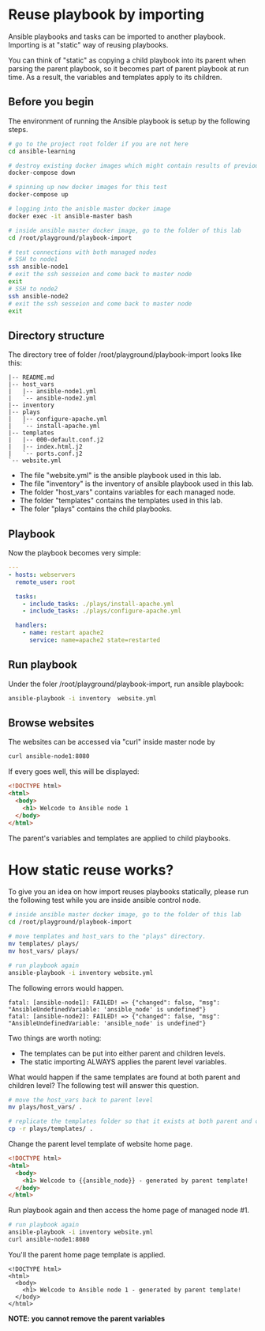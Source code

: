 # Reuse playbook by importing
Ansible playbooks and tasks can be imported to another playbook. Importing is at "static" way of reusing playbooks. 

You can think of "static" as copying a child playbook into its parent when parsing the parent playbook, so it becomes part of parent playbook at run time. 
As a result, the variables and templates apply to its children. 

## Before you begin
The environment of running the Ansible playbook is setup by the following steps. 
```bash
# go to the project root folder if you are not here
cd ansible-learning

# destroy existing docker images which might contain results of previous running of playbooks
docker-compose down

# spinning up new docker images for this test
docker-compose up

# logging into the anisble master docker image
docker exec -it ansible-master bash

# inside ansible master docker image, go to the folder of this lab
cd /root/playground/playbook-import

# test connections with both managed nodes
# SSH to node1
ssh ansible-node1
# exit the ssh sesseion and come back to master node
exit
# SSH to node2
ssh ansible-node2
# exit the ssh sesseion and come back to master node
exit
```

## Directory structure
The directory tree of folder /root/playground/playbook-import looks like this:
```text
|-- README.md
|-- host_vars
|   |-- ansible-node1.yml
|   `-- ansible-node2.yml
|-- inventory
|-- plays
|   |-- configure-apache.yml
|   `-- install-apache.yml
|-- templates
|   |-- 000-default.conf.j2
|   |-- index.html.j2
|   `-- ports.conf.j2
`-- website.yml
```
* The file "website.yml" is the ansible playbook used in this lab.
* The file "inventory" is the inventory of ansible playbook used in this lab.
* The folder "host_vars" contains variables for each managed node.
* The folder "templates" contains the templates used in this lab.
* The foler "plays" contains the child playbooks.

## Playbook
Now the playbook becomes very simple:
```yml
---
- hosts: webservers
  remote_user: root

  tasks:
    - include_tasks: ./plays/install-apache.yml
    - include_tasks: ./plays/configure-apache.yml

  handlers:
    - name: restart apache2
      service: name=apache2 state=restarted
```

## Run playbook
Under the foler /root/playground/playbook-import, run ansible playbook:
```bash
ansible-playbook -i inventory  website.yml
```

## Browse websites
The websites can be accessed via "curl" inside master node by 
```bash
curl ansible-node1:8080
```

If every goes well, this will be displayed:
```html
<!DOCTYPE html>
<html>
  <body>
    <h1> Welcode to Ansible node 1
  </body>
</html>
```
The parent's variables and templates are applied to child playbooks.

# How static reuse works?
To give you an idea on how import reuses playbooks statically, please run the following test while you are inside ansible control node.
```bash
# inside ansible master docker image, go to the folder of this lab
cd /root/playground/playbook-import

# move templates and host_vars to the "plays" directory.
mv templates/ plays/
mv host_vars/ plays/

# run playbook again
ansible-playbook -i inventory website.yml
```

The following errors would happen.
```text
fatal: [ansible-node1]: FAILED! => {"changed": false, "msg": "AnsibleUndefinedVariable: 'ansible_node' is undefined"}
fatal: [ansible-node2]: FAILED! => {"changed": false, "msg": "AnsibleUndefinedVariable: 'ansible_node' is undefined"}
```

Two things are worth noting:
* The templates can be put into either parent and children levels.
* The static importing ALWAYS applies the parent level variables.

What would happen if the same templates are found at both parent and children level? The following test will answer this question. 
```bash
# move the host_vars back to parent level
mv plays/host_vars/ .

# replicate the templates folder so that it exists at both parent and chidren levels
cp -r plays/templates/ .
```

Change the parent level template of website home page.
```html
<!DOCTYPE html>
<html>
  <body>
    <h1> Welcode to {{ansible_node}} - generated by parent template!
  </body>
</html>
```

Run playbook again and then access the home page of managed node #1. 
```bash
# run playbook again
ansible-playbook -i inventory website.yml
curl ansible-node1:8080
```

You'll the parent home page template is applied.
```text
<!DOCTYPE html>
<html>
  <body>
    <h1> Welcode to Ansible node 1 - generated by parent template!
  </body>
</html>
```

**NOTE: you cannot remove the parent variables**